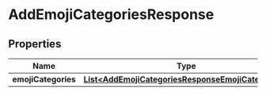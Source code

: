 

# AddEmojiCategoriesResponse


## Properties

Name | Type | Description | Notes
------------ | ------------- | ------------- | -------------
**emojiCategories** | [**List&lt;AddEmojiCategoriesResponseEmojiCategories&gt;**](AddEmojiCategoriesResponseEmojiCategories.md) |  |  [optional]



